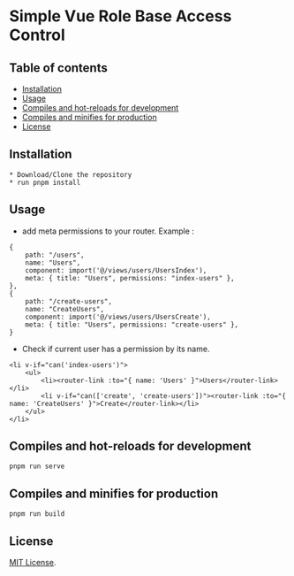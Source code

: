# Simple Vue Role Base Access Control

## Table of contents

- [Installation](#installation)
- [Usage](#usage)
- [Compiles and hot-reloads for development](#compiles-and-hot-reloads-for-development)
- [Compiles and minifies for production](#compiles-and-minifies-for-production)
- [License](#License)

## Installation

```
* Download/Clone the repository
* run pnpm install
```

## Usage

- add meta permissions to your router. Example :

```
{
    path: "/users",
    name: "Users",
    component: import('@/views/users/UsersIndex'),
    meta: { title: "Users", permissions: "index-users" },
},
{
    path: "/create-users",
    name: "CreateUsers",
    component: import('@/views/users/UsersCreate'),
    meta: { title: "Users", permissions: "create-users" },
}
```

- Check if current user has a permission by its name.

```
<li v-if="can('index-users')">
    <ul>
        <li><router-link :to="{ name: 'Users' }">Users</router-link></li>
        <li v-if="can(['create', 'create-users'])"><router-link :to="{ name: 'CreateUsers' }">Create</router-link></li>
    </ul>
</li>
```

## Compiles and hot-reloads for development

```
pnpm run serve
```

## Compiles and minifies for production

```
pnpm run build
```

## License

[MIT License](LICENSE).
